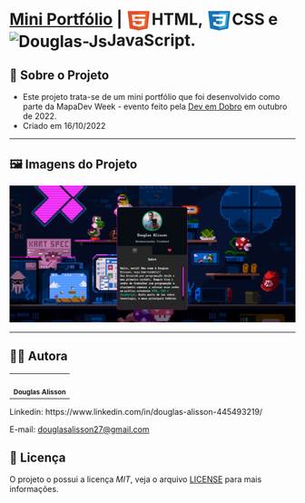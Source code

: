# [Mini Portfólio](https://amandavsadev.github.io/mini-portfolio/) | <img align="center" alt="Douglas-HTML" height="35" width="45" src="https://raw.githubusercontent.com/devicons/devicon/master/icons/html5/html5-original.svg">HTML, <img align="center" alt="Douglas-CSS" height="35" width="45" src="https://raw.githubusercontent.com/devicons/devicon/master/icons/css3/css3-original.svg">CSS e <img align="center" alt="Douglas-Js" height="35" width="45" src="https://cdn.jsdelivr.net/gh/devicons/devicon/icons/javascript/javascript-original.svg">JavaScript.

## :page_facing_up: Sobre o Projeto
- Este projeto trata-se de um mini portfólio que foi desenvolvido como parte da MapaDev Week - evento feito pela [Dev em Dobro](https://github.com/devemdobro) em outubro de 2022.
- Criado em 16/10/2022
---
## :framed_picture: Imagens do Projeto

![imagem-projeto-final](mini-portifolio.png)

---
## :woman_technologist:  Autora

<table class="author">
  <tr>
    <td align="center">
      <a href="https://github.com/devdouglasa">
        <br/>
        <sub>
          <b>Douglas Alisson</b>
        </sub>
      </a>
    </td>
  </tr>
</table>   
   Linkedin:
   https://www.linkedin.com/in/douglas-alisson-445493219/
   
   E-mail: douglasalisson27@gmail.com
   
  ## 📝 Licença
  
   O projeto o possui a licença _MIT_, veja o arquivo [LICENSE](LICENSE) para mais informações.
